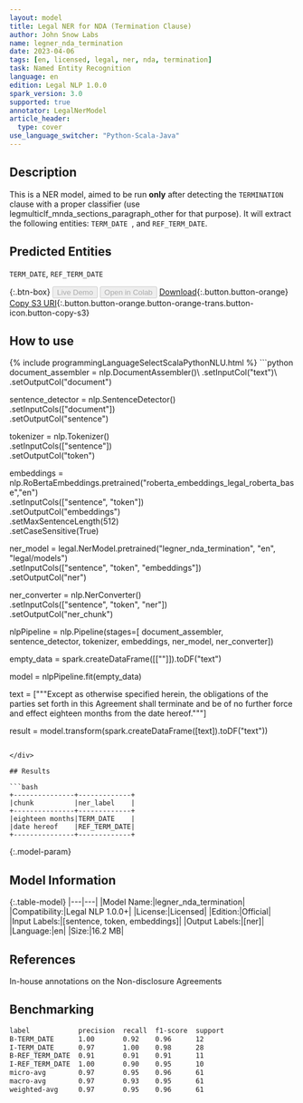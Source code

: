 ```yaml
---
layout: model
title: Legal NER for NDA (Termination Clause)
author: John Snow Labs
name: legner_nda_termination
date: 2023-04-06
tags: [en, licensed, legal, ner, nda, termination]
task: Named Entity Recognition
language: en
edition: Legal NLP 1.0.0
spark_version: 3.0
supported: true
annotator: LegalNerModel
article_header:
  type: cover
use_language_switcher: "Python-Scala-Java"
---
```


## Description

This is a NER model, aimed to be run **only** after detecting the `TERMINATION ` clause with a proper classifier (use legmulticlf_mnda_sections_paragraph_other for that purpose). It will extract the following entities: `TERM_DATE `, and `REF_TERM_DATE`.

## Predicted Entities

`TERM_DATE`, `REF_TERM_DATE`

{:.btn-box}
<button class="button button-orange" disabled>Live Demo</button>
<button class="button button-orange" disabled>Open in Colab</button>
[Download](https://s3.amazonaws.com/auxdata.johnsnowlabs.com/legal/models/legner_nda_termination_en_1.0.0_3.0_1680816697135.zip){:.button.button-orange}
[Copy S3 URI](s3://auxdata.johnsnowlabs.com/legal/models/legner_nda_termination_en_1.0.0_3.0_1680816697135.zip){:.button.button-orange.button-orange-trans.button-icon.button-copy-s3}

## How to use



<div class="tabs-box" markdown="1">
{% include programmingLanguageSelectScalaPythonNLU.html %}
```python
document_assembler = nlp.DocumentAssembler()\
        .setInputCol("text")\
        .setOutputCol("document")
        
sentence_detector = nlp.SentenceDetector()\
        .setInputCols(["document"])\
        .setOutputCol("sentence")

tokenizer = nlp.Tokenizer()\
        .setInputCols(["sentence"])\
        .setOutputCol("token")

embeddings = nlp.RoBertaEmbeddings.pretrained("roberta_embeddings_legal_roberta_base","en") \
        .setInputCols(["sentence", "token"]) \
        .setOutputCol("embeddings")\
        .setMaxSentenceLength(512)\
        .setCaseSensitive(True)

ner_model = legal.NerModel.pretrained("legner_nda_termination", "en", "legal/models")\
        .setInputCols(["sentence", "token", "embeddings"])\
        .setOutputCol("ner")

ner_converter = nlp.NerConverter()\
        .setInputCols(["sentence", "token", "ner"])\
        .setOutputCol("ner_chunk")

nlpPipeline = nlp.Pipeline(stages=[
        document_assembler,
        sentence_detector,
        tokenizer,
        embeddings,
        ner_model,
        ner_converter])

empty_data = spark.createDataFrame([[""]]).toDF("text")

model = nlpPipeline.fit(empty_data)

text = ["""Except as otherwise specified herein, the obligations of the parties set forth in this Agreement shall terminate and be of no further force and effect eighteen months from the date hereof."""]

result = model.transform(spark.createDataFrame([text]).toDF("text"))
```

</div>

## Results

```bash
+---------------+-------------+
|chunk          |ner_label    |
+---------------+-------------+
|eighteen months|TERM_DATE    |
|date hereof    |REF_TERM_DATE|
+---------------+-------------+
```

{:.model-param}
## Model Information

{:.table-model}
|---|---|
|Model Name:|legner_nda_termination|
|Compatibility:|Legal NLP 1.0.0+|
|License:|Licensed|
|Edition:|Official|
|Input Labels:|[sentence, token, embeddings]|
|Output Labels:|[ner]|
|Language:|en|
|Size:|16.2 MB|

## References

In-house annotations on the Non-disclosure Agreements

## Benchmarking

```bash
label            precision  recall  f1-score  support 
B-TERM_DATE      1.00       0.92    0.96      12      
I-TERM_DATE      0.97       1.00    0.98      28      
B-REF_TERM_DATE  0.91       0.91    0.91      11      
I-REF_TERM_DATE  1.00       0.90    0.95      10      
micro-avg        0.97       0.95    0.96      61      
macro-avg        0.97       0.93    0.95      61      
weighted-avg     0.97       0.95    0.96      61 
```
